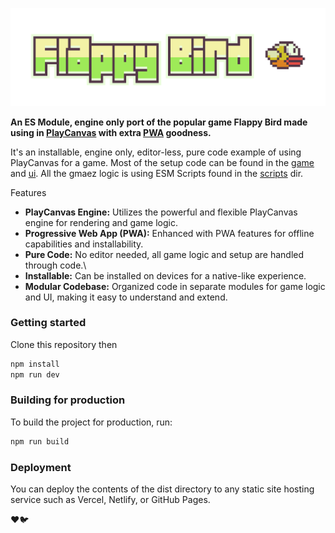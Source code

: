 ![Flappy Bird](/public/images/gh-header.png)

**An ES Module, engine only port of the popular game Flappy Bird made using in [PlayCanvas](https://github.com/playcanvas/engine) with extra [PWA](https://web.dev/explore/progressive-web-apps) goodness.**

It's an installable, engine only, editor-less, pure code example of using PlayCanvas for a game. Most of the setup code can be found in the [game](./src/game.js) and [ui](./src/ui.js). All the gmaez logic is using ESM Scripts found in the [scripts](./src/scripts/) dir.

Features

 - **PlayCanvas Engine:** Utilizes the powerful and flexible PlayCanvas engine for rendering and game logic.
 - **Progressive Web App (PWA):** Enhanced with PWA features for offline capabilities and installability.
 - **Pure Code:** No editor needed, all game logic and setup are handled through code.\
 - **Installable:** Can be installed on devices for a native-like experience.
 - **Modular Codebase:** Organized code in separate modules for game logic and UI, making it easy to understand and extend.

### Getting started

Clone this repository then 

```bash
npm install
npm run dev
````

### Building for production

To build the project for production, run:

```bash
npm run build
```

### Deployment

You can deploy the contents of the dist directory to any static site hosting service such as Vercel, Netlify, or GitHub Pages.

❤️🐦
